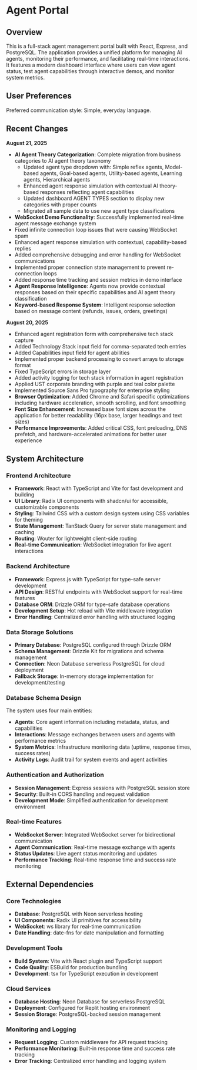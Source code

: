 # Agent Portal

## Overview

This is a full-stack agent management portal built with React, Express, and PostgreSQL. The application provides a unified platform for managing AI agents, monitoring their performance, and facilitating real-time interactions. It features a modern dashboard interface where users can view agent status, test agent capabilities through interactive demos, and monitor system metrics.

## User Preferences

Preferred communication style: Simple, everyday language.

## Recent Changes

**August 21, 2025**
- **AI Agent Theory Categorization**: Complete migration from business categories to AI agent theory taxonomy
  - Updated agent type dropdown with: Simple reflex agents, Model-based agents, Goal-based agents, Utility-based agents, Learning agents, Hierarchical agents
  - Enhanced agent response simulation with contextual AI theory-based responses reflecting agent capabilities
  - Updated dashboard AGENT TYPES section to display new categories with proper counts
  - Migrated all sample data to use new agent type classifications
- **WebSocket Demo Functionality**: Successfully implemented real-time agent message exchange system
- Fixed infinite connection loop issues that were causing WebSocket spam
- Enhanced agent response simulation with contextual, capability-based replies
- Added comprehensive debugging and error handling for WebSocket communications
- Implemented proper connection state management to prevent re-connection loops
- Added response time tracking and session metrics in demo interface
- **Agent Response Intelligence**: Agents now provide contextual responses based on their specific capabilities and AI agent theory classification
- **Keyword-based Response System**: Intelligent response selection based on message content (refunds, issues, orders, greetings)

**August 20, 2025**
- Enhanced agent registration form with comprehensive tech stack capture
- Added Technology Stack input field for comma-separated tech entries
- Added Capabilities input field for agent abilities
- Implemented proper backend processing to convert arrays to storage format
- Fixed TypeScript errors in storage layer
- Added activity logging for tech stack information in agent registration
- Applied UST corporate branding with purple and teal color palette
- Implemented Source Sans Pro typography for enterprise styling
- **Browser Optimization**: Added Chrome and Safari specific optimizations including hardware acceleration, smooth scrolling, and font smoothing
- **Font Size Enhancement**: Increased base font sizes across the application for better readability (16px base, larger headings and text sizes)
- **Performance Improvements**: Added critical CSS, font preloading, DNS prefetch, and hardware-accelerated animations for better user experience

## System Architecture

### Frontend Architecture
- **Framework**: React with TypeScript and Vite for fast development and building
- **UI Library**: Radix UI components with shadcn/ui for accessible, customizable components
- **Styling**: Tailwind CSS with a custom design system using CSS variables for theming
- **State Management**: TanStack Query for server state management and caching
- **Routing**: Wouter for lightweight client-side routing
- **Real-time Communication**: WebSocket integration for live agent interactions

### Backend Architecture
- **Framework**: Express.js with TypeScript for type-safe server development
- **API Design**: RESTful endpoints with WebSocket support for real-time features
- **Database ORM**: Drizzle ORM for type-safe database operations
- **Development Setup**: Hot reload with Vite middleware integration
- **Error Handling**: Centralized error handling with structured logging

### Data Storage Solutions
- **Primary Database**: PostgreSQL configured through Drizzle ORM
- **Schema Management**: Drizzle Kit for migrations and schema management
- **Connection**: Neon Database serverless PostgreSQL for cloud deployment
- **Fallback Storage**: In-memory storage implementation for development/testing

### Database Schema Design
The system uses four main entities:
- **Agents**: Core agent information including metadata, status, and capabilities
- **Interactions**: Message exchanges between users and agents with performance metrics
- **System Metrics**: Infrastructure monitoring data (uptime, response times, success rates)
- **Activity Logs**: Audit trail for system events and agent activities

### Authentication and Authorization
- **Session Management**: Express sessions with PostgreSQL session store
- **Security**: Built-in CORS handling and request validation
- **Development Mode**: Simplified authentication for development environment

### Real-time Features
- **WebSocket Server**: Integrated WebSocket server for bidirectional communication
- **Agent Communication**: Real-time message exchange with agents
- **Status Updates**: Live agent status monitoring and updates
- **Performance Tracking**: Real-time response time and success rate monitoring

## External Dependencies

### Core Technologies
- **Database**: PostgreSQL with Neon serverless hosting
- **UI Components**: Radix UI primitives for accessibility
- **WebSocket**: ws library for real-time communication
- **Date Handling**: date-fns for date manipulation and formatting

### Development Tools
- **Build System**: Vite with React plugin and TypeScript support
- **Code Quality**: ESBuild for production bundling
- **Development**: tsx for TypeScript execution in development

### Cloud Services
- **Database Hosting**: Neon Database for serverless PostgreSQL
- **Deployment**: Configured for Replit hosting environment
- **Session Storage**: PostgreSQL-backed session management

### Monitoring and Logging
- **Request Logging**: Custom middleware for API request tracking
- **Performance Monitoring**: Built-in response time and success rate tracking
- **Error Tracking**: Centralized error handling and logging system